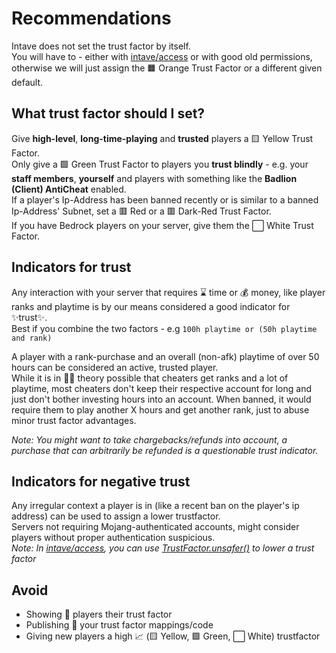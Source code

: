 # Recommendations

Intave does not set the trust factor by itself. <br>
You will have to - either with [intave/access](https://github.com/intave/access) or with good old permissions,
otherwise we will just assign the 🟧 Orange Trust Factor or a different given default.<br>

## What trust factor should I set?
Give **high-level**, **long-time-playing** and **trusted** players a 🟨 Yellow Trust Factor. <br>
Only give a 🟩 Green Trust Factor to players you **trust blindly** - e.g. your **staff members**, **yourself** and players with something like the **Badlion (Client) AntiCheat** enabled.<br>
If a player's Ip-Address has been banned recently or is similar to a banned Ip-Address' Subnet, set a 🟥 Red or a 🟥 Dark-Red Trust Factor.<br>
If you have Bedrock players on your server, give them the :white_large_square: White Trust Factor.<br>

## Indicators for trust
Any interaction with your server that requires ⌛ time or 💰 money, like player ranks and playtime is by our means considered a good indicator for ✨trust✨.<br>
Best if you combine the two factors - e.g `100h playtime or (50h playtime and rank)`<br>

A player with a rank-purchase and an overall (non-afk) playtime of over 50 hours can be considered an active, trusted player.<br>
While it is in 👩‍🔬 theory possible that cheaters get ranks and a lot of playtime, most cheaters don't keep their respective account for long and just don't bother investing hours into an account.
When banned, it would require them to play another X hours and get another rank, just to abuse minor trust factor advantages.<br>

*Note: You might want to take chargebacks/refunds into account, a purchase that can arbitrarily be refunded is a questionable trust indicator.*<br>

## Indicators for negative trust
Any irregular context a player is in (like a recent ban on the player's ip address) can be used to assign a lower trustfactor.<br>
Servers not requiring Mojang-authenticated accounts, might consider players without proper authentication suspicious.<br>
*Note: In [intave/access](https://github.com/intave/access), you can use [TrustFactor.unsafer()](https://github.com/intave/access/blob/e212600accd7aa647fe812a586f298ce4cf7d7eb/src/main/java/de/jpx3/intave/access/player/trust/TrustFactor.java#L33) to lower a trust factor*


## Avoid
- Showing 👀 players their trust factor
- Publishing 📄 your trust factor mappings/code
- Giving new players a high 📈 (🟨 Yellow, 🟩 Green, :white_large_square: White) trustfactor
